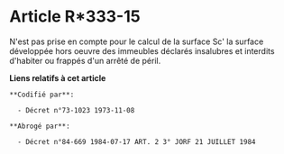 # Article R*333-15

N'est pas prise en compte pour le calcul de la surface Sc' la surface développée hors oeuvre des immeubles déclarés
insalubres et interdits d'habiter ou frappés d'un arrêté de péril.

**Liens relatifs à cet article**

	**Codifié par**:

	  - Décret n°73-1023 1973-11-08

	**Abrogé par**:

	  - Décret n°84-669 1984-07-17 ART. 2 3° JORF 21 JUILLET 1984
